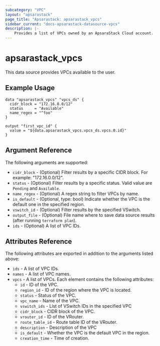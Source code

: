 ```yaml
---
subcategory: "VPC"
layout: "apsarastack"
page_title: "Apsarastack: apsarastack_vpcs"
sidebar_current: "docs-apsarastack-datasource-vpcs"
description: |-
    Provides a list of VPCs owned by an ApsaraStack Cloud account.
---
```


# apsarastack\_vpcs

This data source provides VPCs available to the user.

## Example Usage

```
data "apsarastack_vpcs" "vpcs_ds" {
  cidr_block = "172.16.0.0/12"
  status     = "Available"
  name_regex = "^foo"
}

output "first_vpc_id" {
  value = "${data.apsarastack_vpcs.vpcs_ds.vpcs.0.id}"
}
```

## Argument Reference

The following arguments are supported:

* `cidr_block` - (Optional) Filter results by a specific CIDR block. For example: "172.16.0.0/12".
* `status` - (Optional) Filter results by a specific status. Valid value are `Pending` and `Available`.
* `name_regex` - (Optional) A regex string to filter VPCs by name.
* `is_default` - (Optional, type: bool) Indicate whether the VPC is the default one in the specified region.
* `vswitch_id` - (Optional) Filter results by the specified VSwitch.
* `output_file` - (Optional) File name where to save data source results (after running `terraform plan`).
* `ids` - (Optional) A list of VPC IDs.

## Attributes Reference

The following attributes are exported in addition to the arguments listed above:

* `ids` - A list of VPC IDs.
* `names` - A list of VPC names.
* `vpcs` - A list of VPCs. Each element contains the following attributes:
  * `id` - ID of the VPC.
  * `region_id` - ID of the region where the VPC is located.
  * `status` - Status of the VPC.
  * `vpc_name` - Name of the VPC.
  * `vswitch_ids` - List of VSwitch IDs in the specified VPC
  * `cidr_block` - CIDR block of the VPC.
  * `vrouter_id` - ID of the VRouter.
  * `route_table_id` - Route table ID of the VRouter.
  * `description` - Description of the VPC
  * `is_default` - Whether the VPC is the default VPC in the region.
  * `creation_time` - Time of creation.
 
